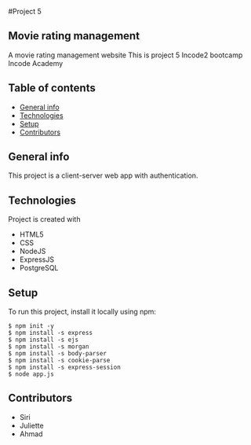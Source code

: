 #Project 5
## Movie rating management
A movie rating management website
This is project 5 Incode2 bootcamp Incode Academy

## Table of contents
* [General info](#general-info)
* [Technologies](#technologies)
* [Setup](#setup)
* [Contributors](#contributors)

## General info
This project is a client-server web app with authentication.

## Technologies
Project is created with
* HTML5
* CSS
* NodeJS
* ExpressJS
* PostgreSQL

## Setup
To run this project, install it locally using npm:
```
$ npm init -y
$ npm install -s express
$ npm install -s ejs
$ npm install -s morgan
$ npm install -s body-parser
$ npm install -s cookie-parse
$ npm install -s express-session
$ node app.js

```

## Contributors
* Siri
* Juliette
* Ahmad
